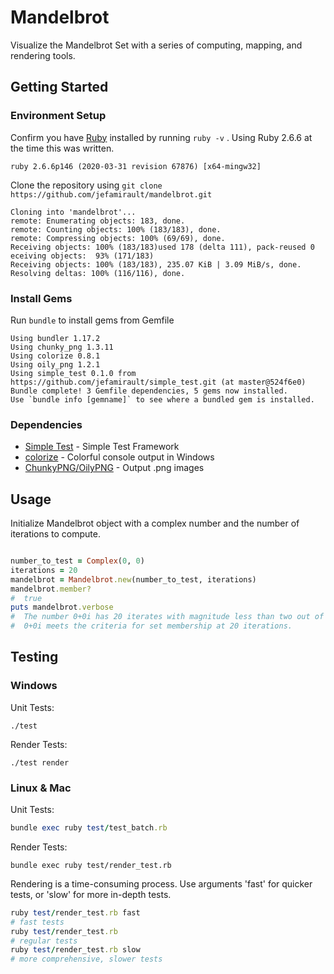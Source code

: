 # Mandelbrot

Visualize the Mandelbrot Set with a series of computing, mapping, and rendering tools.

## Getting Started

### Environment Setup

Confirm you have [Ruby](https://www.ruby-lang.org/en/documentation/installation/) installed by running `ruby -v` . Using Ruby 2.6.6 at the time this was written.
```
ruby 2.6.6p146 (2020-03-31 revision 67876) [x64-mingw32]
```

Clone the repository using `git clone https://github.com/jefamirault/mandelbrot.git`
```
Cloning into 'mandelbrot'...
remote: Enumerating objects: 183, done.
remote: Counting objects: 100% (183/183), done.
remote: Compressing objects: 100% (69/69), done.
Receiving objects: 100% (183/183)used 178 (delta 111), pack-reused 0 eceiving objects:  93% (171/183)
Receiving objects: 100% (183/183), 235.07 KiB | 3.09 MiB/s, done.
Resolving deltas: 100% (116/116), done.
```

### Install Gems
Run `bundle` to install gems from Gemfile
```
Using bundler 1.17.2
Using chunky_png 1.3.11
Using colorize 0.8.1
Using oily_png 1.2.1
Using simple_test 0.1.0 from https://github.com/jefamirault/simple_test.git (at master@524f6e0)
Bundle complete! 3 Gemfile dependencies, 5 gems now installed.
Use `bundle info [gemname]` to see where a bundled gem is installed.
```

### Dependencies

* [Simple Test](https://github.com/jefamirault/simple_test) - Simple Test Framework
* [colorize](https://github.com/fazibear/colorize) - Colorful console output in Windows
* [ChunkyPNG/OilyPNG](https://github.com/wvanbergen/chunky_png) - Output .png images

## Usage

Initialize Mandelbrot object with a complex number and the number of iterations to compute.

```ruby

number_to_test = Complex(0, 0)
iterations = 20
mandelbrot = Mandelbrot.new(number_to_test, iterations)
mandelbrot.member?
#  true
puts mandelbrot.verbose
#  The number 0+0i has 20 iterates with magnitude less than two out of 20 explored.
#  0+0i meets the criteria for set membership at 20 iterations.
```

## Testing

### Windows
Unit Tests:
```
./test
```

Render Tests:

```
./test render
```

### Linux & Mac

Unit Tests:

```ruby
bundle exec ruby test/test_batch.rb
```

Render Tests:

```
bundle exec ruby test/render_test.rb
```

Rendering is a time-consuming process. Use arguments 'fast' for quicker tests, or 'slow' for more in-depth tests.

```ruby
ruby test/render_test.rb fast
# fast tests
ruby test/render_test.rb
# regular tests
ruby test/render_test.rb slow
# more comprehensive, slower tests
```
